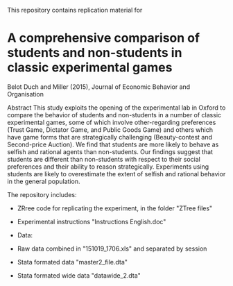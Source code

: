 
This repository contains replication material for

# A comprehensive comparison of students and non-students in classic experimental games
 Belot Duch and Miller (2015), Journal of Economic Behavior and Organisation


Abstract
This study exploits the opening of the experimental lab in Oxford to compare the behavior of students and non-students in a number of classic experimental games, some of which involve other-regarding preferences (Trust Game, Dictator Game, and Public Goods Game) and others which have game forms that are strategically challenging (Beauty-contest and Second-price Auction). We find that students are more likely to behave as selfish and rational agents than non-students. Our findings suggest that students are different than non-students with respect to their social preferences and their ability to reason strategically. Experiments using students are likely to overestimate the extent of selfish and rational behavior in the general population.

The repository includes:

 - ZRree code for replicating the experiment, in the folder "ZTree files"
 - Experimental instructions "Instructions English.doc"
 
 - Data:
  - Raw data combined in "151019_1706.xls"	and separated by session
  - Stata formated data "master2_file.dta"
  - Stata formated wide data "datawide_2.dta" 


